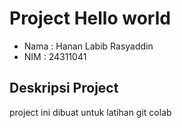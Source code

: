 # Project Hello world

- Nama : Hanan Labib Rasyaddin
- NIM : 24311041
## Deskripsi Project
project ini dibuat untuk latihan git colab
